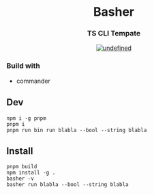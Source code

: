<h1 align="center">Basher</h1>
<h3 align="center">
TS CLI Tempate</h2>

<p align="center">
 <a href="https://lgtm.com/projects/g/seonglae/basher/context:javascript"><img alt="undefined" src="https://img.shields.io/lgtm/grade/javascript/g/seonglae/basher.svg?logo=lgtm&logoWidth=18"/>
 </a>
<p>



### Build with
- commander


## Dev
```
npm i -g pnpm
pnpm i
pnpm run bin run blabla --bool --string blabla
```


## Install
```
pnpm build
npm install -g .
basher -v
basher run blabla --bool --string blabla
```
